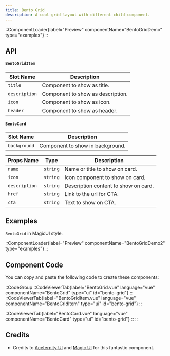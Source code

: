 ```yaml
---
title: Bento Grid
description: A cool grid layout with different child component.
---
```


::ComponentLoader{label="Preview" componentName="BentoGridDemo" type="examples"}
::

## API

#### `BentoGridItem`

| Slot Name     | Description                       |
| ------------- | --------------------------------- |
| `title`       | Component to show as title.       |
| `description` | Component to show as description. |
| `icon`        | Component to show as icon.        |
| `header`      | Component to show as header.      |

#### `BentoCard`

| Slot Name    | Description                      |
| ------------ | -------------------------------- |
| `background` | Component to show in background. |

| Props Name    | Type     | Description                          |
| ------------- | -------- | ------------------------------------ |
| `name`        | `string` | Name or title to show on card.       |
| `icon`        | `string` | Icon component to show on card.      |
| `description` | `string` | Description content to show on card. |
| `href`        | `string` | Link to the url for CTA.             |
| `cta`         | `string` | Text to show on CTA.                 |

## Examples

`BentoGrid` in MagicUI style.

::ComponentLoader{label="Preview" componentName="BentoGridDemo2" type="examples"}
::

## Component Code

You can copy and paste the following code to create these components:

::CodeGroup
::CodeViewerTab{label="BentoGrid.vue" language="vue" componentName="BentoGrid" type="ui" id="bento-grid"}
::
::CodeViewerTab{label="BentoGridItem.vue" language="vue" componentName="BentoGridItem" type="ui" id="bento-grid"}
::

::CodeViewerTab{label="BentoCard.vue" language="vue" componentName="BentoCard" type="ui" id="bento-grid"}
::
::

## Credits

- Credits to [Aceternity UI](https://ui.aceternity.com/components/bento-grid) and [Magic UI](https://magicui.design/docs/components/bento-grid) for this fantastic component.
